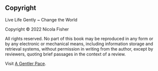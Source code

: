## Copyright

Live Life Gently ~ Change the World

Copyright © 2022 Nicola Fisher

All rights reserved. No part of this book may be reproduced in any form or by any electronic or mechanical means, including information storage and retrieval systems, without permission in writing from the author, except by reviewers, quoting brief passages in the context of a review.

Visit [A Gentler Pace](https://agentlerpace.co.uk).